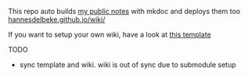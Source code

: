 This repo auto builds [my public notes](https://github.com/hannesdelbeke/brain) with mkdoc and deploys them too [hannesdelbeke.github.io/wiki/](https://hannesdelbeke.github.io/wiki/)

If you want to setup your own wiki, have a look at [this template](https://github.com/hannesdelbeke/wiki_template)

TODO
- sync template and wiki. wiki is out of sync due to submodule setup
